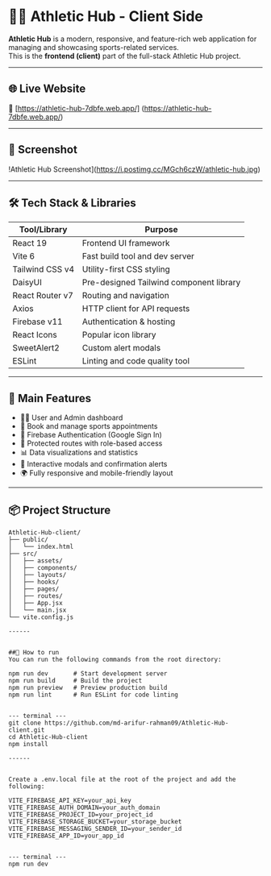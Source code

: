 # 🏃‍♂️ Athletic Hub - Client Side

**Athletic Hub** is a modern, responsive, and feature-rich web application for managing and showcasing sports-related services.  
This is the **frontend (client)** part of the full-stack Athletic Hub project.

---

## 🌐 Live Website

🔗 [https://athletic-hub-7dbfe.web.app/] (https://athletic-hub-7dbfe.web.app/)

---

## 📸 Screenshot

!Athletic Hub  Screenshot](https://i.postimg.cc/MGch6czW/athletic-hub.jpg)

---

## 🛠️ Tech Stack & Libraries

| Tool/Library          | Purpose                                  |
|-----------------------|------------------------------------------|
| React 19              | Frontend UI framework                    |
| Vite 6                | Fast build tool and dev server           |
| Tailwind CSS v4       | Utility-first CSS styling                |
| DaisyUI               | Pre-designed Tailwind component library |
| React Router v7       | Routing and navigation                   |
| Axios                 | HTTP client for API requests             |
| Firebase v11          | Authentication & hosting                 |
| React Icons           | Popular icon library                     |
| SweetAlert2           | Custom alert modals                      |
| ESLint                | Linting and code quality tool            |

---

## 🎯 Main Features

- 🧑‍💼 User and Admin dashboard
- 📅 Book and manage sports appointments
- 🔐 Firebase Authentication (Google Sign In)
- 🧾 Protected routes with role-based access
- 📊 Data visualizations and statistics
- 💬 Interactive modals and confirmation alerts
- 🌍 Fully responsive and mobile-friendly layout

---

## 📦 Project Structure

```text
Athletic-Hub-client/
├── public/
│   └── index.html
├── src/
│   ├── assets/
│   ├── components/
│   ├── layouts/
│   ├── hooks/
│   ├── pages/
│   ├── routes/
│   ├── App.jsx
│   └── main.jsx
└── vite.config.js

------


##👟 How to run
You can run the following commands from the root directory:

npm run dev       # Start development server
npm run build     # Build the project
npm run preview   # Preview production build
npm run lint      # Run ESLint for code linting


--- terminal --- 
git clone https://github.com/md-arifur-rahman09/Athletic-Hub-client.git
cd Athletic-Hub-client
npm install

------


Create a .env.local file at the root of the project and add the following:

VITE_FIREBASE_API_KEY=your_api_key
VITE_FIREBASE_AUTH_DOMAIN=your_auth_domain
VITE_FIREBASE_PROJECT_ID=your_project_id
VITE_FIREBASE_STORAGE_BUCKET=your_storage_bucket
VITE_FIREBASE_MESSAGING_SENDER_ID=your_sender_id
VITE_FIREBASE_APP_ID=your_app_id


--- terminal ---
npm run dev


